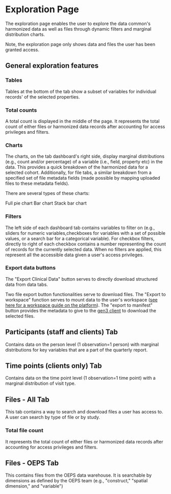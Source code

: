 # Exploration Page

The exploration page enables the user to explore the data common's harmonized data as well as files through dynamic filters and marginal distribution charts. 

Note, the exploration page only shows data and files the user has been granted access.
## General exploration features

### Tables
 Tables at the bottom of the tab show a subset of variables for individual records' of the selected properties. 
### Total counts
A total count is displayed in the middle of the page. It represents the total count of either files or harmonized data records after accounting for access privileges and filters. 
### Charts
The charts, on the tab dashboard's right side, display marginal distributions (e.g., count and/or percentage) of a variable (i.e., field, property etc) in the data. This provides a quick breakdown of the harmonized data for a selected cohort. Additionally, for file tabs, a similar breakdown from a specified set of file metadata fields (made possible by mapping uploaded files to these metadata fields).

There are several types of these charts:

<!-- Add figures with figure captions -->
Full pie chart
Bar chart
Stack bar chart
### Filters 

The left side of each dashboard tab contains variables to filter on (e.g., sliders for numeric variables,checkboxes for variables with a set of possible values, or a search bar for a categorical variable). For checkbox filters, directly to right of each checkbox contains a number representing the count of records for the currently selected data. When no filters are applied, this represent all the accessible data given a user's access privileges. 

### Export data buttons

The "Export Clinical Data" button serves to directly download structured data from data tabs. 

Two file export button functionalities serve to download files. The "Export to workspace" function serves to mount data to the user's workspace ([see here for a workspace guide on the platform](workspaces.md)). The "export to manifest" button provides the metadata to give to the [gen3 client](downloading_file.md) to download the selected files.

## Participants (staff and clients) Tab

Contains data on the person level (1 observation=1 person) with marginal distributions for key variables that are a part of the quarterly report.

## Time points (clients only) Tab

Contains data on the time point level (1 observation=1 time point) with a marginal distribution of visit type.

## Files - All Tab

This tab contains a way to search and download files a user has access to. A user can search by type of file or by study.

### Total file count

It represents the total count of either files or harmonized data records after accounting for access privileges and filters. 

<!-- ### Filters

### Export files

### File Information Page -->

## Files - OEPS Tab

This contains files from the OEPS data warehouse. It is searchable by dimensions as defined by the OEPS team (e.g., "construct," "spatial dimension," and "variable")

<!-- ### Total file count

### Filters

### Export files

### File Information Page -->